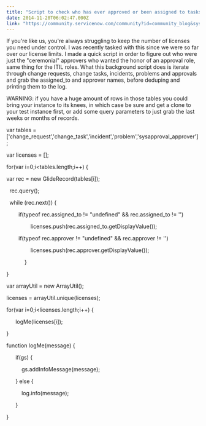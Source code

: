 ```yaml
---
title: "Script to check who has ever approved or been assigned to tasks"
date: 2014-11-20T06:02:47.000Z
link: "https://community.servicenow.com/community?id=community_blog&sys_id=5b8c6ae1dbd0dbc01dcaf3231f961940"
---
```

<p>If you're like us, you're always struggling to keep the number of licenses you need under control. I was recently tasked with this since we were so far over our license limits. I made a quick script in order to figure out who were just the "ceremonial" approvers who wanted the honor of an approval role, same thing for the ITIL roles. What this background script does is iterate through change requests, change tasks, incidents, problems and approvals and grab the assigned_to and approver names, before deduping and printing them to the log.</p><p></p><p>WARNING: if you have a huge amount of rows in those tables you could bring your instance to its knees, in which case be sure and get a clone to your test instance first, or add some query parameters to just grab the last weeks or months of records.</p><p></p><p>var tables = ['change_request','change_task','incident','problem','sysapproval_approver'];</p><p>var licenses = [];</p><p>for(var i=0;i&lt;tables.length;i++) {</p><p>var rec = new GlideRecord(tables[i]);</p><p>   rec.query();</p><p>   while (rec.next()) {</p><p>         if(typeof rec.assigned_to != "undefined" &amp;&amp; rec.assigned_to != '')</p><p>                 licenses.push(rec.assigned_to.getDisplayValue());</p><p>         if(typeof rec.approver != "undefined" &amp;&amp; rec.approver != '')</p><p>                 licenses.push(rec.approver.getDisplayValue());</p><p>             }</p><p>}</p><p></p><p>var arrayUtil = new ArrayUtil();</p><p>licenses = arrayUtil.unique(licenses);</p><p></p><p>for(var i=0;i&lt;licenses.length;i++) {</p><p>       logMe(licenses[i]);</p><p>}</p><p></p><p>function logMe(message) {</p><p>       if(gs) {</p><p>           gs.addInfoMessage(message);</p><p>       } else {</p><p>           log.info(message);</p><p>       }       </p><p>}</p>